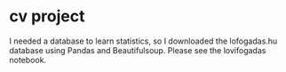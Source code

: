 # cv project
I needed a database to learn statistics, so I downloaded the lofogadas.hu database using Pandas and Beautifulsoup. Please see the lovifogadas notebook.
